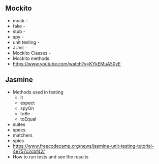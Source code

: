 ## Mockito
- mock - 
- fake - 
- stub - 
- spy - 
- unit testing - 
- JUnit - 
- Mockito Classes - 
- Mockito methods
- https://www.youtube.com/watch?v=KYkEMuA50yE

## Jasmine
- Methods used in testing
    - it
    - expect
    - spyOn
    - toBe
    - toEqual
- suites
- specs
- matchers
- spies
- https://www.freecodecamp.org/news/jasmine-unit-testing-tutorial-4e757c2cbf42/
- How to run tests and see the results